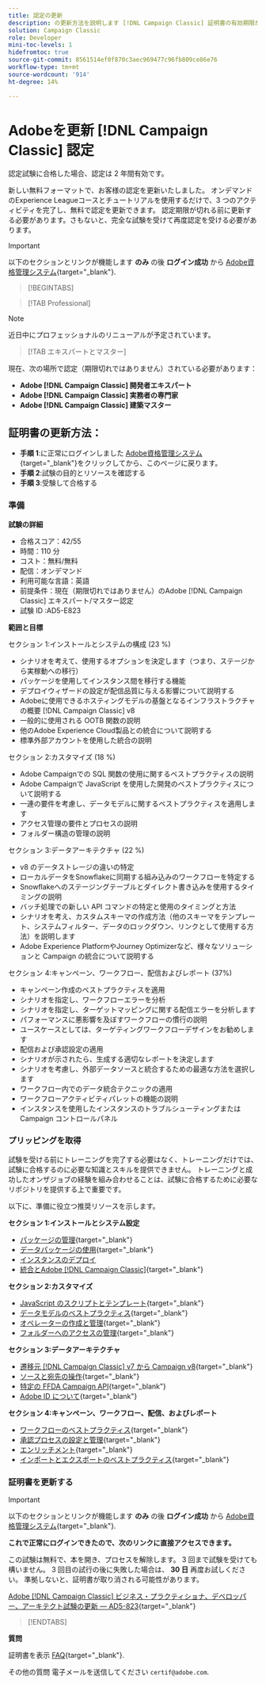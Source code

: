 ```yaml
---
title: 認定の更新
description: の更新方法を説明します [!DNL Campaign Classic] 証明書の有効期限が切れる前に確認します。
solution: Campaign Classic
role: Developer
mini-toc-levels: 1
hidefromtoc: true
source-git-commit: 8561514ef0f870c3aec969477c96fb809ce86e76
workflow-type: tm+mt
source-wordcount: '914'
ht-degree: 14%

---
```


# Adobeを更新 [!DNL Campaign Classic] 認定

認定試験に合格した場合、認定は 2 年間有効です。

新しい無料フォーマットで、お客様の認定を更新いたしました。 オンデマンドのExperience Leagueコースとチュートリアルを使用するだけで、3 つのアクティビティを完了し、無料で認定を更新できます。 認定期限が切れる前に更新する必要があります。さもないと、完全な試験を受けて再度認定を受ける必要があります。

>[!IMPORTANT]
>
>以下のセクションとリンクが機能します **のみ** の後 **ログイン成功** から [Adobe資格管理システム](http://www.certmetrics.com/adobe){target="_blank"}.

>[!BEGINTABS]

>[!TAB Professional]

>[!NOTE]
>
>近日中にプロフェッショナルのリニューアルが予定されています。

>[!TAB エキスパートとマスター]

現在、次の場所で認定（期限切れではありません）されている必要があります：

* **Adobe [!DNL Campaign Classic] 開発者エキスパート**
* **Adobe [!DNL Campaign Classic] 実務者の専門家**
* **Adobe [!DNL Campaign Classic] 建築マスター**

## 証明書の更新方法：

* **手順 1**:に正常にログインしました [Adobe資格管理システム](http://www.certmetrics.com/adobe){target="_blank"}をクリックしてから、このページに戻ります。
* **手順 2**:試験の目的とリソースを確認する
* **手順 3**:受験して合格する

### 準備

**試験の詳細**

* 合格スコア：42/55
* 時間：110 分
* コスト：無料/無料
* 配信：オンデマンド
* 利用可能な言語：英語
* 前提条件：現在（期限切れではありません）のAdobe [!DNL Campaign Classic] エキスパート/マスター認定
* 試験 ID :AD5-E823

**範囲と目標**

セクション 1:インストールとシステムの構成 (23 %)

* シナリオを考えて、使用するオプションを決定します（つまり、ステージから実稼動への移行）
* パッケージを使用してインスタンス間を移行する機能
* デプロイウィザードの設定が配信品質に与える影響について説明する
* Adobeに使用できるホスティングモデルの基盤となるインフラストラクチャの概要 [!DNL Campaign Classic] v8
* 一般的に使用される OOTB 関数の説明
* 他のAdobe Experience Cloud製品との統合について説明する
* 標準外部アカウントを使用した統合の説明

セクション 2:カスタマイズ (18 %)

* Adobe Campaignでの SQL 関数の使用に関するベストプラクティスの説明
* Adobe Campaignで JavaScript を使用した開発のベストプラクティスについて説明する
* 一連の要件を考慮し、データモデルに関するベストプラクティスを適用します
* アクセス管理の要件とプロセスの説明
* フォルダー構造の管理の説明

セクション 3:データアーキテクチャ (22 %)

* v8 のデータストレージの違いの特定
* ローカルデータをSnowflakeに同期する組み込みのワークフローを特定する
* Snowflakeへのステージングテーブルとダイレクト書き込みを使用するタイミングの説明
* バッチ処理での新しい API コマンドの特定と使用のタイミングと方法
* シナリオを考え、カスタムスキーマの作成方法（他のスキーマをテンプレート、システムフィルター、データのロックダウン、リンクとして使用する方法）を説明します
* Adobe Experience PlatformやJourney Optimizerなど、様々なソリューションと Campaign の統合について説明する

セクション 4:キャンペーン、ワークフロー、配信およびレポート (37%)

* キャンペーン作成のベストプラクティスを適用
* シナリオを指定し、ワークフローエラーを分析
* シナリオを指定し、ターゲットマッピングに関する配信エラーを分析します
* パフォーマンスに悪影響を及ぼすワークフローの慣行の説明
* ユースケースとしては、ターゲティングワークフローデザインをお勧めします
* 配信および承認設定の適用
* シナリオが示されたら、生成する適切なレポートを決定します
* シナリオを考慮し、外部データソースと統合するための最適な方法を選択します
* ワークフロー内でのデータ統合テクニックの適用
* ワークフローアクティビティパレットの機能の説明
* インスタンスを使用したインスタンスのトラブルシューティングまたはCampaign コントロールパネル

### プリッピングを取得

試験を受ける前にトレーニングを完了する必要はなく、トレーニングだけでは、試験に合格するのに必要な知識とスキルを提供できません。 トレーニングと成功したオンザジョブの経験を組み合わせることは、試験に合格するために必要なリポジトリを提供する上で重要です。

以下に、準備に役立つ推奨リソースを示します。

**セクション 1:インストールとシステム設定**

* [パッケージの管理](https://experienceleague.adobe.com/docs/campaign-standard/using/managing-processes-and-data/importing-and-exporting-data/managing-packages.html?lang=en){target="_blank"}
* [データパッケージの使用](https://experienceleague.adobe.com/docs/campaign-classic/using/getting-started/administration-basics/working-with-data-packages.html?lang=ja){target="_blank"}
* [インスタンスのデプロイ](https://experienceleague.adobe.com/docs/campaign-classic/using/installing-campaign-classic/initial-configuration/deploying-an-instance.html?lang=en)
* [統合とAdobe [!DNL Campaign Classic]](https://experienceleague.adobe.com/docs/experience-manager-65/administering/integration/campaignonpremise.html?lang=ja){target="_blank"}

**セクション 2:カスタマイズ**

* [JavaScript のスクリプトとテンプレート](https://experienceleague.adobe.com/docs/campaign-classic/using/automating-with-workflows/advanced-management/javascript-scripts-and-templates.html?lang=ja){target="_blank"}
* [データモデルのベストプラクティス](https://experienceleague.adobe.com/docs/campaign-classic/using/configuring-campaign-classic/data-model/data-model-best-practices.html?lang=ja){target="_blank"}
* [オペレーターの作成と管理](https://experienceleague.adobe.com/docs/campaign-classic/using/getting-started/permissions/access-management-operators.html?lang=en){target="_blank"}
* [フォルダーへのアクセスの管理](https://experienceleague.adobe.com/docs/campaign-classic/using/getting-started/permissions/access-management-folders.html?lang=ja){target="_blank"}

**セクション 3:データアーキテクチャ**

* [遷移元 [!DNL Campaign Classic] v7 から Campaign v8](https://experienceleague.adobe.com/docs/campaign/campaign-v8/new/v7-to-v8.html?lang=en){target="_blank"}
* [ソースと宛先の操作](https://experienceleague.adobe.com/docs/campaign-classic/using/integrating-with-adobe-experience-cloud/aep-sources-destinations/get-started-sources-destinations.html?lang=en){target="_blank"}
* [特定の FFDA Campaign API](https://experienceleague.adobe.com/docs/campaign/campaign-v8/config/architecture/ffda/ffda-characteristics/new-apis.html?lang=en){target="_blank"}
* [Adobe ID について](https://experienceleague.adobe.com/docs/campaign-classic/using/installing-campaign-classic/connect-to-campaign/connecting-via-an-adobe-id/about-adobe-id.html?lang=ja){target="_blank"}

**セクション 4:キャンペーン、ワークフロー、配信、およびレポート**

* [ワークフローのベストプラクティス](https://experienceleague.adobe.com/docs/campaign-classic/using/automating-with-workflows/introduction/workflow-best-practices.html?lang=ja){target="_blank"}
* [承認プロセスの設定と管理](https://experienceleague.adobe.com/docs/campaign-classic/using/orchestrating-campaigns/orchestrate-campaigns/marketing-campaign-approval.html?lang=en){target="_blank"}
* [エンリッチメント](https://experienceleague.adobe.com/docs/campaign-classic/using/automating-with-workflows/targeting-activities/enrichment.html?lang=en){target="_blank"}
* [インポートとエクスポートのベストプラクティス](https://experienceleague.adobe.com/docs/campaign-classic/using/automating-with-workflows/introduction/workflow-best-practices.html?lang=ja){target="_blank"}

### 証明書を更新する

>[!IMPORTANT]
>
>以下のセクションとリンクが機能します **のみ**  の後 **ログイン成功** から [Adobe資格管理システム](http://www.certmetrics.com/adobe){target="_blank"}.

**これで正常にログインできたので、次のリンクに直接アクセスできます。**

この試験は無料で、本を開き、プロセスを解除します。 3 回まで試験を受けても構いません。 3 回目の試行の後に失敗した場合は、 **30 日** 再度お試しください。 準拠しないと、証明書が取り消される可能性があります。

[Adobe [!DNL Campaign Classic] ビジネス・プラクティショナ、デベロッパー、アーキテクト試験の更新 — AD5-823](https://www.certmetrics.com/adobe/candidate/caveon_sso_adobe.aspx?ssoLogin=true&amp;eid=AD5-E823){target="_blank"}

>[!ENDTABS]

**質問**

証明書を表示 [FAQ](https://experienceleague.adobe.com/docs/certification/certification/faq.html?lang=en){target="_blank"}.

その他の質問 電子メールを送信してください `certif@adobe.com`.
